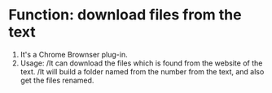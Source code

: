 # Function: download files from the text

1. It's a Chrome Brownser plug-in.
2. Usage:
   /It can download the files which is found from the website of the text.
   /It will build a folder named from the number from the text, and also get the files renamed.
